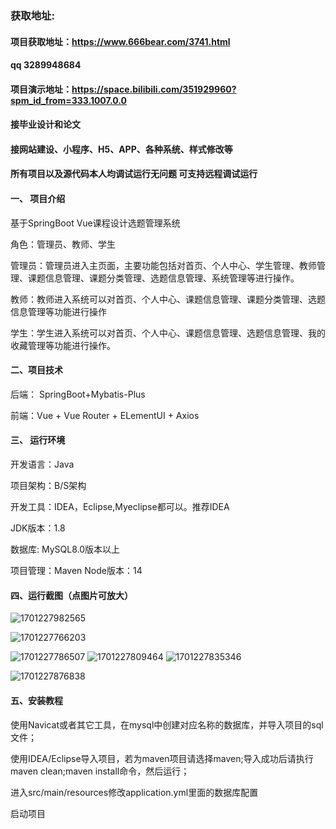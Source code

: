 ### 获取地址:
#### 项目获取地址：https://www.666bear.com/3741.html
#### qq 3289948684
#### 项目演示地址：https://space.bilibili.com/351929960?spm_id_from=333.1007.0.0
#### 接毕业设计和论文
#### 接网站建设、小程序、H5、APP、各种系统、样式修改等

#### 所有项目以及源代码本人均调试运行无问题 可支持远程调试运行

#### 一、 项目介绍
基于SpringBoot Vue课程设计选题管理系统

角色：管理员、教师、学生

管理员：管理员进入主页面，主要功能包括对首页、个人中心、学生管理、教师管理、课题信息管理、课题分类管理、选题信息管理、系统管理等进行操作。

教师：教师进入系统可以对首页、个人中心、课题信息管理、课题分类管理、选题信息管理等功能进行操作

学生：学生进入系统可以对首页、个人中心、课题信息管理、选题信息管理、我的收藏管理等功能进行操作。

#### 二、项目技术
后端： SpringBoot+Mybatis-Plus

前端：Vue + Vue Router + ELementUI + Axios

#### 三、 运行环境
开发语言：Java

项目架构：B/S架构

开发工具：IDEA，Eclipse,Myeclipse都可以。推荐IDEA

JDK版本：1.8

数据库: MySQL8.0版本以上

项目管理：Maven
Node版本：14
#### 四、运行截图（点图片可放大）

![1701227982565](https://github.com/666bears/courseing/assets/143094776/79c97aa2-859a-47b4-9a5b-c1b58e3321e7)

![1701227766203](https://github.com/666bears/courseing/assets/143094776/1878e4df-8c83-412a-b152-740025780e4f)

![1701227786507](https://github.com/666bears/courseing/assets/143094776/6449711c-d2d2-4c71-acf3-8a39461e43ca)
![1701227809464](https://github.com/666bears/courseing/assets/143094776/6409cc72-7530-4190-8e59-d03fd5886fcf)
![1701227835346](https://github.com/666bears/courseing/assets/143094776/cfb24dd4-97ba-494e-85a8-5208d18fcc60)

![1701227876838](https://github.com/666bears/courseing/assets/143094776/18f7bec7-5cd3-4894-b405-9b4cd90462b2)

#### 五、安装教程
使用Navicat或者其它工具，在mysql中创建对应名称的数据库，并导入项目的sql文件；

使用IDEA/Eclipse导入项目，若为maven项目请选择maven;导入成功后请执行maven clean;maven install命令，然后运行；

进入src/main/resources修改application.yml里面的数据库配置

启动项目





